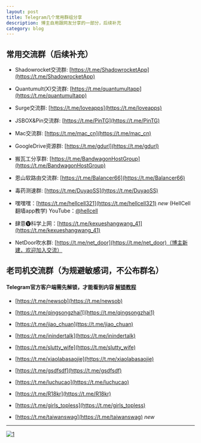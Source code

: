 ```yaml
---
layout: post
title: Telegram几个常用群组分享
description: 博主自用跟网友分享的一部分，后续补充
category: blog
---
```


## 常用交流群（后续补充）

* Shadowrocket交流群: [https://t.me/ShadowrocketApp](https://t.me/ShadowrocketApp)

* Quantumult(X)交流群: [https://t.me/quantumultapp](https://t.me/quantumultapp)

* Surge交流群: [https://t.me/loveapps](https://t.me/loveapps)

* JSBOX&Pin交流群: [https://t.me/PinTG](https://t.me/PinTG)

* Mac交流群: [https://t.me/mac_cn](https://t.me/mac_cn)

* GoogleDrive资源群: [https://t.me/gdurl](https://t.me/gdurl)

* 搬瓦工分享群: [https://t.me/BandwagonHostGroup](https://t.me/BandwagonHostGroup)

* 恩山软路由交流群: [https://t.me/Balancer66](https://t.me/Balancer66)

* 毒药测速群: [https://t.me/DuyaoSS](https://t.me/DuyaoSS)

* 嘿嘿嘿：[https://t.me/hellcell321](https://t.me/hellcell321) *new* (HellCell翻墙app教学)
  YouTube：[@hellcell](https://www.youtube.com/channel/UCgjdfJbXYaFfC3Wxump37Mg?view_as=subscriber)

* 肆意🅥科学上网：[https://t.me/kexueshangwang_41](https://t.me/kexueshangwang_41)

* NetDoor吹水群: [https://t.me/net_door](https://t.me/net_door)（博主新建，欢迎加入交流）

## 老司机交流群（为规避敏感词，不公布群名）
#### Telegram官方客户端需先解锁，才能看到内容 [解锁教程](https://www.net-door.cc/tgjs)

* [https://t.me/newsob](https://t.me/newsob)

* [https://t.me/qingsongzhai1](https://t.me/qingsongzhai1)

* [https://t.me/jiao_chuan](ttps://t.me/jiao_chuan)

* [https://t.me/inindertalk](https://t.me/inindertalk)

* [https://t.me/slutty_wife](https://t.me/slutty_wife)

* [https://t.me/xiaolabasaojie](https://t.me/xiaolabasaojie)

* [https://t.me/gsdfsdf](https://t.me/gsdfsdf)

* [https://t.me/luchucao](https://t.me/luchucao)

* [https://t.me/R18kr](https://t.me/R18kr)

* [https://t.me/girls_topless](https://t.me/girls_topless)

* [https://t.me/taiwanswag](https://t.me/taiwanswag) *new*

---

[![1](https://tva1.sinaimg.cn/large/0082zybpgy1gbslxkn7txj31sc07qwg2.jpg)](https://t.me/net_door)

